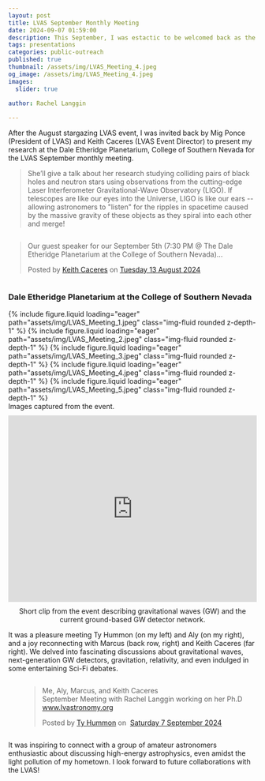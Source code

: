 ```yaml
---
layout: post
title: LVAS September Monthly Meeting
date: 2024-09-07 01:59:00
description: This September, I was estactic to be welcomed back as the guest speaker for the Las Vegas Astronomical Society’s monthly meeting. Check out the event here!
tags: presentations
categories: public-outreach
published: true
thumbnail: /assets/img/LVAS_Meeting_4.jpeg
og_image: /assets/img/LVAS_Meeting_4.jpeg
images:
  slider: true

author: Rachel Langgin
  
---
```


After the August stargazing LVAS event, I was invited back by Mig Ponce (President of LVAS) and Keith Caceres (LVAS Event Director) to present my research at the Dale Etheridge Planetarium, College of Southern Nevada for the LVAS September monthly meeting.

> She’ll give a talk about her research studying colliding pairs of black holes and neutron stars using observations from the cutting-edge Laser Interferometer Gravitational-Wave Observatory (LIGO). If telescopes are like our eyes into the Universe, LIGO is like our ears -- allowing astronomers to "listen" for the ripples in spacetime caused by the massive gravity of these objects as they spiral into each other and merge! 

<div style="display: flex; justify-content: center; flex-direction: column; align-items: center; margin: 10px 0;">
  <div id="fb-root"></div>
  <script async defer crossorigin="anonymous" src="https://connect.facebook.net/en_GB/sdk.js#xfbml=1&version=v21.0"></script>
  <div class="fb-post" data-href="https://www.facebook.com/keithcaceres314/posts/pfbid02BuhiJ8eX9Ec3q93Tq5nfWU9kNYsZ1GA5MFyFddGwTZcQQCJvUZq7rx9e5DA6kZ3hl" data-width="500" data-show-text="true">
    <blockquote cite="https://www.facebook.com/keithcaceres314/posts/10235405823269287" class="fb-xfbml-parse-ignore">
      <p>Our guest speaker for our September 5th (7:30 PM &#064; The Dale Etheridge Planetarium at the College of Southern Nevada)...</p>
      Posted by <a href="#" role="button">Keith Caceres</a> on&nbsp;<a href="https://www.facebook.com/keithcaceres314/posts/10235405823269287">Tuesday 13 August 2024</a>
    </blockquote>
  </div>
</div>

### Dale Etheridge Planetarium at the College of Southern Nevada ### 

<swiper-container keyboard="true" navigation="true" pagination="true" pagination-clickable="true" pagination-dynamic-bullets="true" rewind="true">
  <swiper-slide>{% include figure.liquid loading="eager" path="assets/img/LVAS_Meeting_1.jpeg" class="img-fluid rounded z-depth-1" %}</swiper-slide>
  <swiper-slide>{% include figure.liquid loading="eager" path="assets/img/LVAS_Meeting_2.jpeg" class="img-fluid rounded z-depth-1" %}</swiper-slide>
  <swiper-slide>{% include figure.liquid loading="eager" path="assets/img/LVAS_Meeting_3.jpeg" class="img-fluid rounded z-depth-1" %}</swiper-slide>
  <swiper-slide>{% include figure.liquid loading="eager" path="assets/img/LVAS_Meeting_4.jpeg" class="img-fluid rounded z-depth-1" %}</swiper-slide>
  <swiper-slide>{% include figure.liquid loading="eager" path="assets/img/LVAS_Meeting_5.jpeg" class="img-fluid rounded z-depth-1" %}</swiper-slide>
</swiper-container>
<div class="caption">
    Images captured from the event.
</div>
  
<div style="display: flex; justify-content: center; flex-direction: column; align-items: center; margin: 10px 0;">
  <div style="position: relative; width: 100%; max-width: 800px; padding-top: 75%; overflow: hidden;">
    <iframe 
      src="https://drive.google.com/file/d/1BWhanJRXZOOJah_ergGiUlstaxTZQaay/preview" 
      style="position: absolute; top: 0; left: 0; width: 100%; height: 100%;" 
      allow="autoplay" 
      frameborder="0">
    </iframe>
  </div>
  <div class="caption" style="text-align: center; margin-top: 10px;">
    Short clip from the event describing gravitational waves (GW) and the current ground-based GW detector network.
  </div>
</div>

<style>
  iframe {
    max-width: 100%;
  }

  @media (max-width: 600px) {
    iframe {
      width: 100%;
      height: auto;
    }
  }
</style>
  
It was a pleasure meeting Ty Hummon (on my left) and Aly (on my right), and a joy reconnecting with Marcus (back row, right) and Keith Caceres (far right). We delved into fascinating discussions about gravitational waves, next-generation GW detectors, gravitation, relativity, and even indulged in some entertaining Sci-Fi debates.

<div style="display: flex; justify-content: center; flex-direction: column; align-items: center; margin: 10px 0;">
  <div id="fb-root"></div>
  <script async defer crossorigin="anonymous" src="https://connect.facebook.net/en_GB/sdk.js#xfbml=1&version=v21.0"></script>
  <div class="fb-post" data-href="https://www.facebook.com/summonhummon/posts/pfbid02BHE6SSZo4qsbrdoVjgsmqD47D2ubwwVnxPHY2Hevbfxvtgnwdf2mmR7MD2QEvpaMl" data-width="500" data-show-text="true">
    <blockquote cite="https://www.facebook.com/summonhummon/posts/10231999839246470" class="fb-xfbml-parse-ignore">
      <p>Me, Aly, Marcus, and Keith Caceres <br>
      September Meeting with Rachel Langgin working on her Ph.D<br>
      <a href="http://www.lvastronomy.org" target="_blank">www.lvastronomy.org</a><br>
      </p>
      Posted by <a href="https://www.facebook.com/summonhummon">Ty Hummon</a> on&nbsp;
      <a href="https://www.facebook.com/summonhummon/posts/10231999839246470">Saturday 7 September 2024</a>
    </blockquote>
  </div>
</div>

It was inspiring to connect with a group of amateur astronomers enthusiastic about discussing high-energy astrophysics, even amidst the light pollution of my hometown. I look forward to future collaborations with the LVAS!
